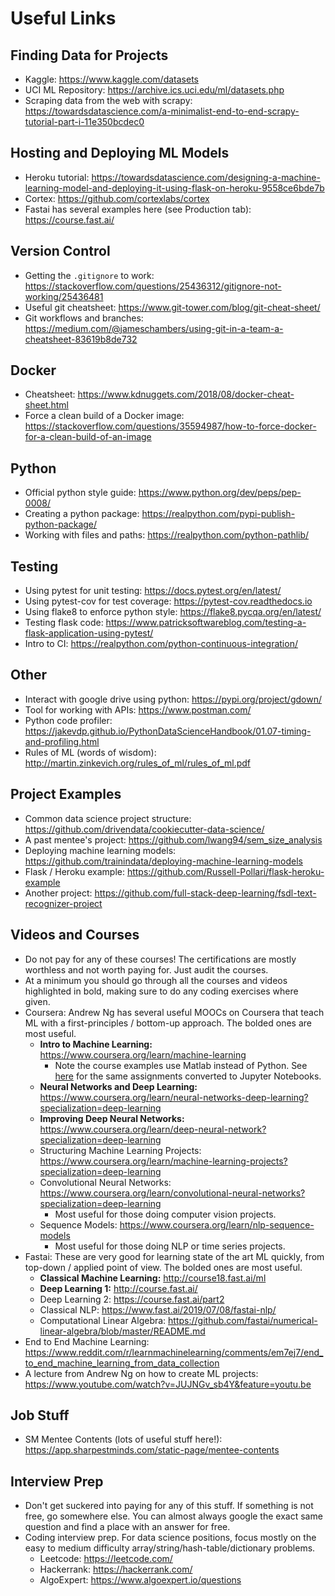 # Useful Links

## Finding Data for Projects
- Kaggle: https://www.kaggle.com/datasets
- UCI ML Repository: https://archive.ics.uci.edu/ml/datasets.php
- Scraping data from the web with scrapy: https://towardsdatascience.com/a-minimalist-end-to-end-scrapy-tutorial-part-i-11e350bcdec0

## Hosting and Deploying ML Models
- Heroku tutorial: https://towardsdatascience.com/designing-a-machine-learning-model-and-deploying-it-using-flask-on-heroku-9558ce6bde7b
- Cortex: https://github.com/cortexlabs/cortex
- Fastai has several examples here (see Production tab): https://course.fast.ai/

## Version Control
- Getting the `.gitignore` to work: https://stackoverflow.com/questions/25436312/gitignore-not-working/25436481
- Useful git cheatsheet: https://www.git-tower.com/blog/git-cheat-sheet/
- Git workflows and branches: https://medium.com/@jameschambers/using-git-in-a-team-a-cheatsheet-83619b8de732

## Docker
- Cheatsheet: https://www.kdnuggets.com/2018/08/docker-cheat-sheet.html
- Force a clean build of a Docker image: https://stackoverflow.com/questions/35594987/how-to-force-docker-for-a-clean-build-of-an-image

## Python
- Official python style guide: https://www.python.org/dev/peps/pep-0008/
- Creating a python package: https://realpython.com/pypi-publish-python-package/
- Working with files and paths: https://realpython.com/python-pathlib/

## Testing
- Using pytest for unit testing: https://docs.pytest.org/en/latest/
- Using pytest-cov for test coverage: https://pytest-cov.readthedocs.io
- Using flake8 to enforce python style: https://flake8.pycqa.org/en/latest/
- Testing flask code: https://www.patricksoftwareblog.com/testing-a-flask-application-using-pytest/
- Intro to CI: https://realpython.com/python-continuous-integration/

## Other
- Interact with google drive using python: https://pypi.org/project/gdown/
- Tool for working with APIs: https://www.postman.com/
- Python code profiler: https://jakevdp.github.io/PythonDataScienceHandbook/01.07-timing-and-profiling.html
- Rules of ML (words of wisdom): http://martin.zinkevich.org/rules_of_ml/rules_of_ml.pdf

## Project Examples
- Common data science project structure: https://github.com/drivendata/cookiecutter-data-science/
- A past mentee's project: https://github.com/lwang94/sem_size_analysis
- Deploying machine learning models: https://github.com/trainindata/deploying-machine-learning-models
- Flask / Heroku example: https://github.com/Russell-Pollari/flask-heroku-example
- Another project: https://github.com/full-stack-deep-learning/fsdl-text-recognizer-project

## Videos and Courses
- Do not pay for any of these courses! The certifications are mostly worthless and not worth paying for. Just audit the courses.
- At a minimum you should go through all the courses and videos highlighted in bold, making sure to do any coding exercises where given.
- Coursera: Andrew Ng has several useful MOOCs on Coursera that teach ML with a first-principles / bottom-up approach. The bolded ones are most useful.
    - **Intro to Machine Learning:** https://www.coursera.org/learn/machine-learning
        - Note the course examples use Matlab instead of Python. See [here](https://github.com/jellis18/ML-Course-Solutions) for the same assignments converted to Jupyter Notebooks.
    - **Neural Networks and Deep Learning:** https://www.coursera.org/learn/neural-networks-deep-learning?specialization=deep-learning
    - **Improving Deep Neural Networks:** https://www.coursera.org/learn/deep-neural-network?specialization=deep-learning
    - Structuring Machine Learning Projects: https://www.coursera.org/learn/machine-learning-projects?specialization=deep-learning
    - Convolutional Neural Networks: https://www.coursera.org/learn/convolutional-neural-networks?specialization=deep-learning
        - Most useful for those doing computer vision projects.
    - Sequence Models: https://www.coursera.org/learn/nlp-sequence-models
        - Most useful for those doing NLP or time series projects.
- Fastai: These are very good for learning state of the art ML quickly, from top-down / applied point of view. The bolded ones are most useful.
    - **Classical Machine Learning:** http://course18.fast.ai/ml
    - **Deep Learning 1:** http://course.fast.ai/
    - Deep Learning 2: https://course.fast.ai/part2
    - Classical NLP: https://www.fast.ai/2019/07/08/fastai-nlp/
    - Computational Linear Algebra: https://github.com/fastai/numerical-linear-algebra/blob/master/README.md
- End to End Machine Learning: https://www.reddit.com/r/learnmachinelearning/comments/em7ej7/end_to_end_machine_learning_from_data_collection
- A lecture from Andrew Ng on how to create ML projects: https://www.youtube.com/watch?v=JUJNGv_sb4Y&feature=youtu.be

## Job Stuff
- SM Mentee Contents (lots of useful stuff here!): https://app.sharpestminds.com/static-page/mentee-contents

## Interview Prep
- Don't get suckered into paying for any of this stuff. If something is not free, go somewhere else. You can almost always google the exact same question and find a place with an answer for free.
- Coding interview prep. For data science positions, focus mostly on the easy to medium difficulty array/string/hash-table/dictionary problems.
    - Leetcode: https://leetcode.com/
    - Hackerrank: https://hackerrank.com/
    - AlgoExpert: https://www.algoexpert.io/questions
